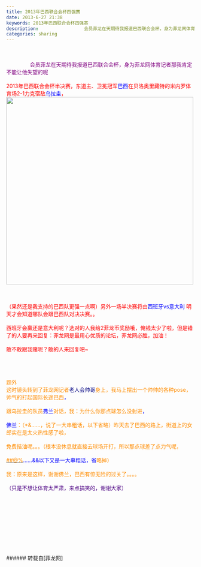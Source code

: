 ```yaml
---
title: 2013年巴西联合会杯四强赛
date: 2013-6-27 21:38
keywords: 2013年巴西联合会杯四强赛
description:                 会员菲龙在天期待我报道巴西联合会杯，身为菲龙网体育记者那我肯定不能让他失望的呢2013年巴西联合会杯半决赛，东道主、卫冕冠军巴西在贝洛奥里藏特的米内罗体育场2-1力克宿敌乌拉圭，（果然还是我支持的巴西队更强一点啊）另外一场半决赛将由西班牙vs意大利 明天才会知道哪队会跟巴西队对决决赛。。西班牙会赢还是意大利呢？选对的人我给2菲龙币奖励哦，俺钱太少了啦，但是错了的人要再来回复：菲龙网是最用心优质的论坛，菲龙网必胜，加油！敢不敢跟我赌呢？敢的人来回复吧~题外这时镜头转到了菲龙网记者老人会帅哥身上，我马上摆出一个帅帅的各种pose，帅气的打起国际长途巴西，跟乌拉圭的队员弗兰对话，我：为什么你那点球怎么没射进， 佛兰：（*&……，说了一大串粗话，以下省略）昨天去了巴西的路上，街道上的女郎实在是太火热性感了啦，免费揩油呢。。。（根本没休息就直接去球场开打，所以那点球差了点力气呢， ##@%……&&以下又是一大串粗话，省略掉） 我：原来是这样，谢谢佛兰，巴西有惊无险的过关了。。。。 （只是不想让体育太严肃，来点搞笑的，谢谢大家）
categories: sharing
---
```

<td class="t_f" id="postmessage_10512">

<br/>
<br/>
               <font color="purple"> 会员菲龙在天期待我报道巴西联合会杯，身为菲龙网体育记者那我肯定不能让他失望的呢</font><br/>
<br/>
<font color="red">2013年巴西联合会杯半决赛，东道主、卫冕冠军<font color="blue">巴西</font>在贝洛奥里藏特的米内罗体育场2-1力克宿敌<font color="blue">乌拉圭</font>，

<img aid="4420" class="zoom" data-cf-modified-bbb134e7053717172d694840-="" file="data/attachment/forum/201306/27/213739ayl6znn2noonfubm.jpg" id="aimg_4420" inpost="1" onclick="" onmouseover="" src="http://www.flw.ph/data/attachment/forum/201306/27/213739ayl6znn2noonfubm.jpg" width="500" zoomfile="data/attachment/forum/201306/27/213739ayl6znn2noonfubm.jpg"/>


</font><br/>
<br/>
<font color="red">（果然还是我支持的巴西队更强一点啊）<img alt="" border="0" onclick="" onmouseover="" smilieid="95" src="static/image/smiley/qiubilong/19.gif"/>另外一场半决赛将由<font color="blue">西班牙vs意大利</font> 明天才会知道哪队会跟巴西队对决决赛。。<br/>
</font><br/>
<font color="#ff0000">西班牙会赢还是意大利呢？</font><font color="#ff0000">选对的人我给2菲龙币奖励哦，俺钱太少了啦，但是错了的人要再来回复：菲龙网是最用心优质的论坛，菲龙网必胜，加油！</font><br/>
<br/>
<font color="#ff0000">敢不敢跟我赌呢？敢的人来回复吧~</font><br/>
<br/>
<br/>
<br/>
<br/>
<font color="#ff0000"><font color="darkorange">题外</font></font><br/>
<font color="#ff0000"><font color="darkorange">这时镜头转到了菲龙网记者</font><font color="navy">老人会帅哥</font></font><font color="darkorange">身上，我马上摆出一个帅帅的各种pose，帅气的打起国际长途巴西</font><font color="#0000ff">，</font><br/>
<br/>
<font color="#0000ff"><font color="darkorange">跟乌拉圭的队员</font>弗兰</font><font color="darkorange">对话，</font><font color="darkorange">我：为什么你</font><font color="#0000ff"><font color="darkorange">那点球怎么没射进</font>，</font><br/>
<br/>
<font color="#0000ff"> 佛兰</font><font color="darkorange">：（*&amp;……，说了一大串粗话，以下省略）昨天去了巴西的路上，街道上的女郎实在是太火热性感了啦，</font><br/>
<br/>
<font color="darkorange">免费揩油呢。。。（</font><font color="#0000ff"><font color="darkorange">根本没休息就直接去球场开打，</font></font><font color="#0000ff"><font color="darkorange">所以那点球差了点力气呢，</font></font><br/>
<font color="#0000ff"></font> <br/>
<font color="#0000ff"><a href="/cdn-cgi/l/email-protection#aa8989ea8f" target="_blank"><font color="darkorange">##@%</font></a>……&amp;&amp;以下又是一大串粗话，省</font><font color="darkorange">略掉） </font><br/>
<br/>
<font color="darkorange">我：原来是这样，谢谢佛兰，巴西有惊无险的过关了。。。。 </font><br/>
<br/>
<font color="indigo">（只是不想让体育太严肃，来点搞笑的，谢谢大家）</font><br/>
<br/>
<br/>
<br/>
<br/>
<br/>
<br/>
<br/>
<br/>
<br/>
</td>
###### 转载自[菲龙网]
